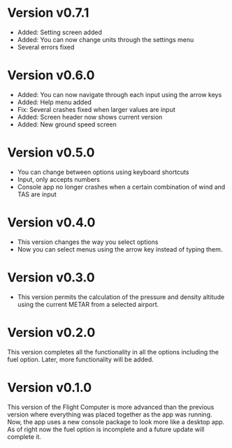 # Version v0.7.1
- Added: Setting screen added
- Added: You can now change units through the settings menu
- Several errors fixed

# Version v0.6.0
- Added: You can now navigate through each input using the arrow keys
- Added: Help menu added
- Fix: Several crashes fixed when larger values are input
- Added: Screen header now shows current version
- Added: New ground speed screen

# Version v0.5.0
- You can change between options using keyboard shortcuts
- Input, only accepts numbers
- Console app no longer crashes when a certain combination of wind and TAS are input

# Version v0.4.0
- This version changes the way you select options
- Now you can select menus using the arrow key instead of typing them.

# Version v0.3.0
- This version permits the calculation of the pressure and density altitude using the current METAR from a selected airport.

# Version v0.2.0
This version completes all the functionality in all the options including the fuel option. Later, more functionality will be added.

# Version v0.1.0
This version of the Flight Computer is more advanced than the previous version where everything was placed together as the app was running. Now, the app uses a new console package to look more like a desktop app.
As of right now the fuel option is incomplete and a future update will complete it.
